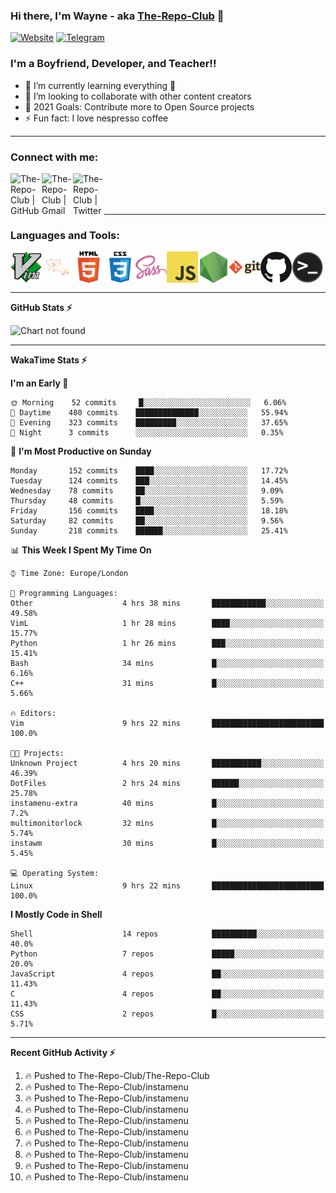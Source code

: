 ### Hi there, I'm Wayne - aka [The-Repo-Club][website] 👋

[![Website](https://img.shields.io/website?label=github.com/The-Repo-Club/&color=orange&style=flat-square&url=https://github.com/The-Repo-Club/)][website]
[![Telegram](https://img.shields.io/badge/Chat%20on-Telegram-orange.svg?color=orange&logo=telegram&style=flat-square)][telegram]

### I'm a Boyfriend, Developer, and Teacher!!

- 🌱 I’m currently learning everything 🤣
- 👯 I’m looking to collaborate with other content creators
- 🥅 2021 Goals: Contribute more to Open Source projects
- ⚡ Fun fact: I love nespresso coffee

---
### Connect with me:

[<img align="left" alt="The-Repo-Club | GitHub" width="50px" src="https://cdn.jsdelivr.net/npm/simple-icons@v3/icons/github.svg" />][website]
[<img align="left" alt="The-Repo-Club | Gmail" width="50px" src="https://cdn.jsdelivr.net/npm/simple-icons@v3/icons/gmail.svg" />][email]
[<img align="left" alt="The-Repo-Club | Twitter" width="50px" src="https://cdn.jsdelivr.net/npm/simple-icons@v3/icons/telegram.svg" />][telegram]

[website]: https://github.com/The-Repo-Club/
[email]: mailto:wayne6324@gmail.com
[telegram]: https://t.me/TheRepoClub

<br />
<br />
<br />

---
### Languages and Tools:

<img align="left" alt="Vim" width="50px" src="https://raw.githubusercontent.com/github/explore/80688e429a7d4ef2fca1e82350fe8e3517d3494d/topics/vim/vim.png" />
<img align="left" alt="Fish" width="50px" src="https://raw.githubusercontent.com/github/explore/80688e429a7d4ef2fca1e82350fe8e3517d3494d/topics/fish/fish.png" />
<img align="left" alt="HTML5" width="50px" src="https://raw.githubusercontent.com/github/explore/80688e429a7d4ef2fca1e82350fe8e3517d3494d/topics/html/html.png" />
<img align="left" alt="CSS3" width="50px" src="https://raw.githubusercontent.com/github/explore/80688e429a7d4ef2fca1e82350fe8e3517d3494d/topics/css/css.png" />
<img align="left" alt="Sass" width="50px" src="https://raw.githubusercontent.com/github/explore/80688e429a7d4ef2fca1e82350fe8e3517d3494d/topics/sass/sass.png" />
<img align="left" alt="JavaScript" width="50px" src="https://raw.githubusercontent.com/github/explore/80688e429a7d4ef2fca1e82350fe8e3517d3494d/topics/javascript/javascript.png" />
<img align="left" alt="Node.js" width="50px" src="https://raw.githubusercontent.com/github/explore/80688e429a7d4ef2fca1e82350fe8e3517d3494d/topics/nodejs/nodejs.png" />
<img align="left" alt="Git" width="50px" src="https://raw.githubusercontent.com/github/explore/80688e429a7d4ef2fca1e82350fe8e3517d3494d/topics/git/git.png" />
<img align="left" alt="GitHub" width="50px" src="https://raw.githubusercontent.com/github/explore/78df643247d429f6cc873026c0622819ad797942/topics/github/github.png" />
<img align="left" alt="Terminal" width="50px" src="https://raw.githubusercontent.com/github/explore/80688e429a7d4ef2fca1e82350fe8e3517d3494d/topics/terminal/terminal.png" />

<br />
<br />
<br />

---

**GitHub Stats ⚡**

![Chart not found](https://github-readme-stats.vercel.app/api?username=The-Repo-Club&theme=tokyonight&show_icons=true&count_private=true&hide_border=true&include_all_commits=true&custom_title=The-Repo-Club%27s+GitHub+Stats)


---

**WakaTime Stats ⚡**

<!--START_SECTION:waka-->
**I'm an Early 🐤** 

```text
🌞 Morning    52 commits     █░░░░░░░░░░░░░░░░░░░░░░░░   6.06% 
🌆 Daytime    480 commits    ██████████████░░░░░░░░░░░   55.94% 
🌃 Evening    323 commits    █████████░░░░░░░░░░░░░░░░   37.65% 
🌙 Night      3 commits      ░░░░░░░░░░░░░░░░░░░░░░░░░   0.35%

```
📅 **I'm Most Productive on Sunday** 

```text
Monday       152 commits    ████░░░░░░░░░░░░░░░░░░░░░   17.72% 
Tuesday      124 commits    ███░░░░░░░░░░░░░░░░░░░░░░   14.45% 
Wednesday    78 commits     ██░░░░░░░░░░░░░░░░░░░░░░░   9.09% 
Thursday     48 commits     █░░░░░░░░░░░░░░░░░░░░░░░░   5.59% 
Friday       156 commits    ████░░░░░░░░░░░░░░░░░░░░░   18.18% 
Saturday     82 commits     ██░░░░░░░░░░░░░░░░░░░░░░░   9.56% 
Sunday       218 commits    ██████░░░░░░░░░░░░░░░░░░░   25.41%

```


📊 **This Week I Spent My Time On** 

```text
⌚︎ Time Zone: Europe/London

💬 Programming Languages: 
Other                    4 hrs 38 mins       ████████████░░░░░░░░░░░░░   49.58% 
VimL                     1 hr 28 mins        ████░░░░░░░░░░░░░░░░░░░░░   15.77% 
Python                   1 hr 26 mins        ███░░░░░░░░░░░░░░░░░░░░░░   15.41% 
Bash                     34 mins             █░░░░░░░░░░░░░░░░░░░░░░░░   6.16% 
C++                      31 mins             █░░░░░░░░░░░░░░░░░░░░░░░░   5.66%

🔥 Editors: 
Vim                      9 hrs 22 mins       █████████████████████████   100.0%

🐱‍💻 Projects: 
Unknown Project          4 hrs 20 mins       ███████████░░░░░░░░░░░░░░   46.39% 
DotFiles                 2 hrs 24 mins       ██████░░░░░░░░░░░░░░░░░░░   25.78% 
instamenu-extra          40 mins             █░░░░░░░░░░░░░░░░░░░░░░░░   7.2% 
multimonitorlock         32 mins             █░░░░░░░░░░░░░░░░░░░░░░░░   5.74% 
instawm                  30 mins             █░░░░░░░░░░░░░░░░░░░░░░░░   5.45%

💻 Operating System: 
Linux                    9 hrs 22 mins       █████████████████████████   100.0%

```

**I Mostly Code in Shell** 

```text
Shell                    14 repos            ██████████░░░░░░░░░░░░░░░   40.0% 
Python                   7 repos             █████░░░░░░░░░░░░░░░░░░░░   20.0% 
JavaScript               4 repos             ██░░░░░░░░░░░░░░░░░░░░░░░   11.43% 
C                        4 repos             ██░░░░░░░░░░░░░░░░░░░░░░░   11.43% 
CSS                      2 repos             █░░░░░░░░░░░░░░░░░░░░░░░░   5.71%

```



<!--END_SECTION:waka-->

---

**Recent GitHub Activity :zap:**

<!--START_SECTION:activity-->
1. 🔥 Pushed to The-Repo-Club/The-Repo-Club
2. 🔥 Pushed to The-Repo-Club/instamenu
3. 🔥 Pushed to The-Repo-Club/instamenu
4. 🔥 Pushed to The-Repo-Club/instamenu
5. 🔥 Pushed to The-Repo-Club/instamenu
6. 🔥 Pushed to The-Repo-Club/instamenu
7. 🔥 Pushed to The-Repo-Club/instamenu
8. 🔥 Pushed to The-Repo-Club/instamenu
9. 🔥 Pushed to The-Repo-Club/instamenu
10. 🔥 Pushed to The-Repo-Club/instamenu
<!--END_SECTION:activity-->